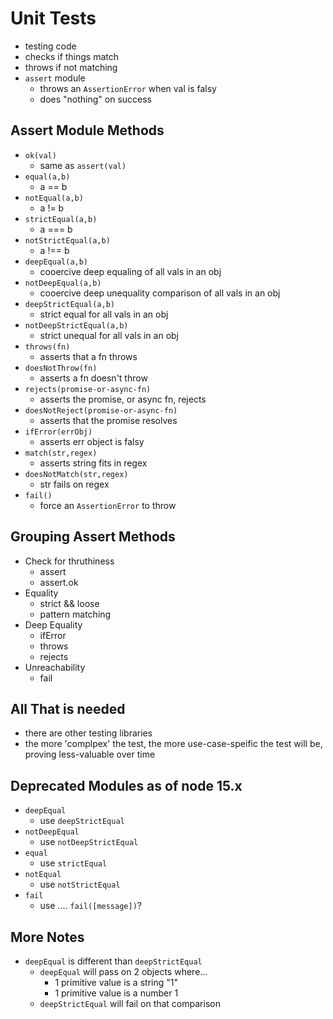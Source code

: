 # Unit Tests

- testing code
- checks if things match
- throws if not matching
- `assert` module
  - throws an `AssertionError` when val is falsy
  - does "nothing" on success

## Assert Module Methods

- `ok(val)`
  - same as `assert(val)`
- `equal(a,b)`
  - a == b
- `notEqual(a,b)`
  - a != b
- `strictEqual(a,b)`
  - a === b
- `notStrictEqual(a,b)`
  - a !== b
- `deepEqual(a,b)`
  - cooercive deep equaling of all vals in an obj
- `notDeepEqual(a,b)`
  - cooercive deep unequality comparison of all vals in an obj
- `deepStrictEqual(a,b)`
  - strict equal for all vals in an obj
- `notDeepStrictEqual(a,b)`
  - strict unequal for all vals in an obj
- `throws(fn)`
  - asserts that a fn throws
- `doesNotThrow(fn)`
  - asserts a fn doesn't throw
- `rejects(promise-or-async-fn)`
  - asserts the promise, or async fn, rejects
- `doesNotReject(promise-or-async-fn)`
  - asserts that the promise resolves
- `ifError(errObj)`
  - asserts err object is falsy
- `match(str,regex)`
  - asserts string fits in regex
- `doesNotMatch(str,regex)`
  - str fails on regex
- `fail()`
  - force an `AssertionError` to throw

## Grouping Assert Methods

- Check for thruthiness
  - assert
  - assert.ok
- Equality
  - strict && loose
  - pattern matching
- Deep Equality
  - ifError
  - throws
  - rejects
- Unreachability
  - fail

## All That is needed

- there are other testing libraries
- the more 'complpex' the test, the more use-case-speific the test will be, proving less-valuable over time

## Deprecated Modules as of node 15.x

- `deepEqual`
  - use `deepStrictEqual`
- `notDeepEqual`
  - use `notDeepStrictEqual`
- `equal`
  - use `strictEqual`
- `notEqual`
  - use `notStrictEqual`
- `fail`
  - use .... `fail([message])`?


## More Notes
- `deepEqual` is different than `deepStrictEqual`
  - `deepEqual` will pass on 2 objects where...
    - 1 primitive value is a string "1"
    - 1 primitive value is a number 1
  - `deepStrictEqual` will fail on that comparison